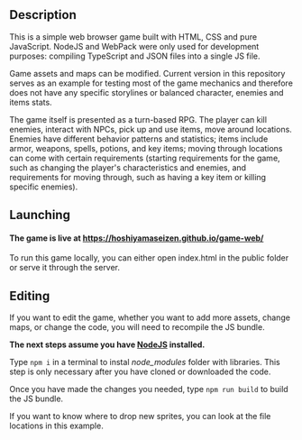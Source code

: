 #

## Description

This is a simple web browser game built with HTML, CSS and pure JavaScript. NodeJS and WebPack were only used for development purposes: compiling TypeScript and JSON files into a single JS file.

Game assets and maps can be modified. Current version in this repository serves as an example for testing most of the game mechanics and therefore does not have any specific storylines or balanced character, enemies and items stats.

The game itself is presented as a turn-based RPG. The player can kill enemies, interact with NPCs, pick up and use items, move around locations. Enemies have different behavior patterns and statistics; items include armor, weapons, spells, potions, and key items; moving through locations can come with certain requirements (starting requirements for the game, such as changing the player's characteristics and enemies, and requirements for moving through, such as having a key item or killing specific enemies).

## Launching

#### The game is live at https://hoshiyamaseizen.github.io/game-web/

To run this game locally, you can either open index.html in the public folder or serve it through the server.

## Editing

If you want to edit the game, whether you want to add more assets, change maps, or change the code, you will need to recompile the JS bundle.

**The next steps assume you have [NodeJS](https://nodejs.org/en/ 'NodeJS Download Page') installed.**

Type `npm i` in a terminal to instal _node_modules_ folder with libraries. This step is only necessary after you have cloned or downloaded the code.

Once you have made the changes you needed, type `npm run build` to build the JS bundle.

If you want to know where to drop new sprites, you can look at the file locations in this example.
